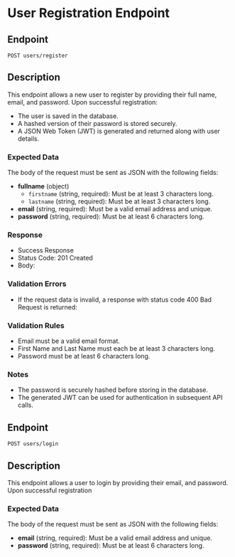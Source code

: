 # User Registration Endpoint

## Endpoint
`POST users/register`

## Description
This endpoint allows a new user to register by providing their full name, email, and password. Upon successful registration:
- The user is saved in the database.
- A hashed version of their password is stored securely.
- A JSON Web Token (JWT) is generated and returned along with user details.

### Expected Data
The body of the request must be sent as JSON with the following fields:
- **fullname** (object)
  - `firstname` (string, required): Must be at least 3 characters long.
  - `lastname` (string, required): Must be at least 3 characters long.
- **email** (string, required): Must be a valid email address and unique.
- **password** (string, required): Must be at least 6 characters long.

### Response
- Success Response
- Status Code: 201 Created
- Body:

### Validation Errors
- If the request data is invalid, a response with status code 400 Bad Request is returned:

### Validation Rules
- Email must be a valid email format.
- First Name and Last Name must each be at least 3 characters long.
- Password must be at least 6 characters long.

### Notes
- The password is securely hashed before storing in the database.
- The generated JWT can be used for authentication in subsequent API calls.

## Endpoint
`POST users/login`

## Description
This endpoint allows a user to login by providing their email, and password. Upon successful registration

### Expected Data
The body of the request must be sent as JSON with the following fields:
- **email** (string, required): Must be a valid email address and unique.
- **password** (string, required): Must be at least 6 characters long.

